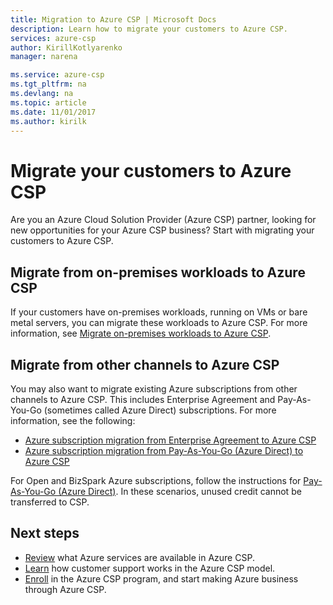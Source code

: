 ```yaml
---
title: Migration to Azure CSP | Microsoft Docs
description: Learn how to migrate your customers to Azure CSP.
services: azure-csp
author: KirillKotlyarenko
manager: narena

ms.service: azure-csp
ms.tgt_pltfrm: na
ms.devlang: na
ms.topic: article
ms.date: 11/01/2017
ms.author: kirilk
---
```


# Migrate your customers to Azure CSP

Are you an Azure Cloud Solution Provider (Azure CSP) partner, looking for new opportunities for your Azure CSP business? Start with migrating your customers to Azure CSP.

## Migrate from on-premises workloads to Azure CSP

If your customers have on-premises workloads, running on VMs or bare metal servers, you can migrate these workloads to Azure CSP. For more information, see [Migrate on-premises workloads to Azure CSP](migration-from-on-premises-to-azure-csp.md).

## Migrate from other channels to Azure CSP

You may also want to migrate existing Azure subscriptions from other channels to Azure CSP. This includes Enterprise Agreement and Pay-As-You-Go (sometimes called Azure Direct) subscriptions. For more information, see the following:

- [Azure subscription migration from Enterprise Agreement to Azure CSP](migration-from-ea-to-csp.md)
- [Azure subscription migration from Pay-As-You-Go (Azure Direct) to Azure CSP](migration-from-payg-to-csp.md)

For Open and BizSpark Azure subscriptions, follow the instructions for [Pay-As-You-Go (Azure Direct)](migration-from-payg-to-csp.md). In these scenarios, unused credit cannot be transferred to CSP.

## Next steps

- [Review](../overview/azure-csp-available-services.md) what Azure services are available in Azure CSP.
- [Learn](../support/azure-csp-support-overview.md) how customer support works in the Azure CSP model.
- [Enroll](https://partnercenter.microsoft.com/partner/programs) in the Azure CSP program, and start making Azure business through Azure CSP.